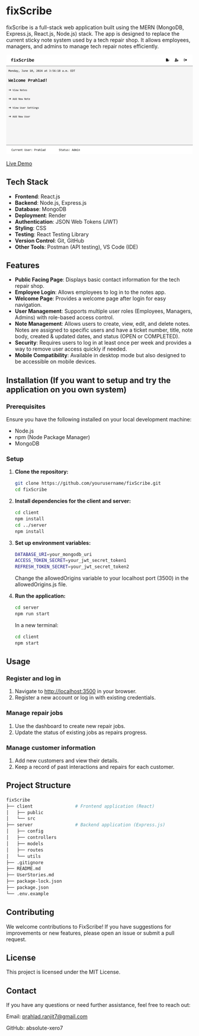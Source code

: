# fixScribe

fixScribe is a full-stack web application built using the MERN (MongoDB, Express.js, React.js, Node.js) stack. The app is designed to replace the current sticky note system used by a tech repair shop. It allows employees, managers, and admins to manage tech repair notes efficiently.

![Dashboard of the app](fixScribe.jpg)

[Live Demo](https://fixscribe.onrender.com)

## Tech Stack

- **Frontend**: React.js
- **Backend**: Node.js, Express.js
- **Database**: MongoDB
- **Deployment**: Render
- **Authentication**: JSON Web Tokens (JWT)
- **Styling**: CSS
- **Testing**: React Testing Library
- **Version Control**: Git, GitHub
- **Other Tools**: Postman (API testing), VS Code (IDE)

## Features

- **Public Facing Page**: Displays basic contact information for the tech repair shop.
- **Employee Login**: Allows employees to log in to the notes app.
- **Welcome Page**: Provides a welcome page after login for easy navigation.
- **User Management**: Supports multiple user roles (Employees, Managers, Admins) with role-based access control.
- **Note Management**: Allows users to create, view, edit, and delete notes. Notes are assigned to specific users and have a ticket number, title, note body, created & updated dates, and status (OPEN or COMPLETED).
- **Security**: Requires users to log in at least once per week and provides a way to remove user access quickly if needed.
- **Mobile Compatibility**: Available in desktop mode but also designed to be accessible on mobile devices.

## Installation (If you want to setup and try the application on you own system)

### Prerequisites

Ensure you have the following installed on your local development machine:

- Node.js
- npm (Node Package Manager)
- MongoDB

### Setup

1. **Clone the repository:**

   ```bash
   git clone https://github.com/yourusername/fixScribe.git
   cd fixScribe
   ```

2. **Install dependencies for the client and server:**

    ```bash
    cd client
    npm install
    cd ../server
    npm install
    ```

3. **Set up environment variables:**

    ```bash
    DATABASE_URI=your_mongodb_uri
    ACCESS_TOKEN_SECRET=your_jwt_secret_token1
    REFRESH_TOKEN_SECRET=your_jwt_secret_token2
    ```

    Change the allowedOrigins variable to your localhost port (3500) in the allowedOrigins.js file.

4. **Run the application:**

    ```bash
    cd server
    npm run start
    ```

    In a new terminal:

    ```bash
    cd client
    npm start
    ```

## Usage

### Register and log in

1. Navigate to [http://localhost:3500](http://localhost:3500) in your browser.
2. Register a new account or log in with existing credentials.

### Manage repair jobs

1. Use the dashboard to create new repair jobs.
2. Update the status of existing jobs as repairs progress.

### Manage customer information

1. Add new customers and view their details.
2. Keep a record of past interactions and repairs for each customer.

## Project Structure

```bash
fixScribe
├── client                # Frontend application (React)
│   ├── public
│   └── src
├── server                # Backend application (Express.js)
│   ├── config
│   ├── controllers
│   ├── models
│   ├── routes
│   └── utils
├── .gitignore
├── README.md
├── UserStories.md
├── package-lock.json
├── package.json
└── .env.example
```

## Contributing

We welcome contributions to FixScribe! If you have suggestions for improvements or new features, please open an issue or submit a pull request.

## License

This project is licensed under the MIT License.

## Contact

If you have any questions or need further assistance, feel free to reach out:

Email: <prahlad.ranjit7@gmail.com>

GitHub: absolute-xero7
